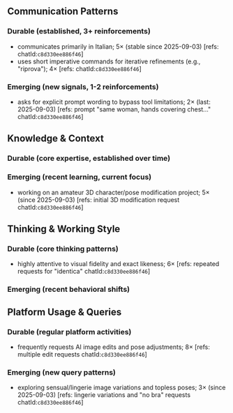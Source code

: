 ## Communication Patterns
### Durable (established, 3+ reinforcements)
- communicates primarily in Italian; 5× (stable since 2025-09-03) [refs: chatId:`c8d330ee886f46`]
- uses short imperative commands for iterative refinements (e.g., "riprova"); 4× [refs: chatId:`c8d330ee886f46`]

### Emerging (new signals, 1-2 reinforcements)
- asks for explicit prompt wording to bypass tool limitations; 2× (last: 2025-09-03) [refs: prompt "same woman, hands covering chest..." chatId:`c8d330ee886f46`]

## Knowledge & Context
### Durable (core expertise, established over time)

### Emerging (recent learning, current focus)
- working on an amateur 3D character/pose modification project; 5× (since 2025-09-03) [refs: initial 3D modification request chatId:`c8d330ee886f46`]

## Thinking & Working Style
### Durable (core thinking patterns)
- highly attentive to visual fidelity and exact likeness; 6× [refs: repeated requests for "identica" chatId:`c8d330ee886f46`]

### Emerging (recent behavioral shifts)

## Platform Usage & Queries
### Durable (regular platform activities)
- frequently requests AI image edits and pose adjustments; 8× [refs: multiple edit requests chatId:`c8d330ee886f46`]

### Emerging (new query patterns)
- exploring sensual/lingerie image variations and topless poses; 3× (since 2025-09-03) [refs: lingerie variations and "no bra" requests chatId:`c8d330ee886f46`]